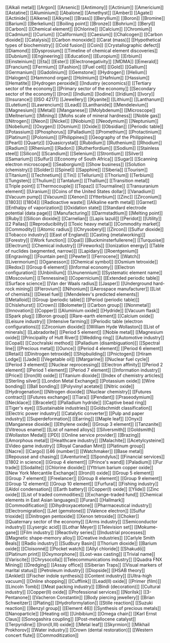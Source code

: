 [[Alkali metal]]
[[Argon]]
[[Arsenic]]
[[Antimony]]
[[Actinium]]
[[Americium]]
[[Astatine]]
[[Aluminium]]
[[Abalone]]
[[Amethyst]]
[[Amber]]
[[Agate]]
[[Actinide]]
[[Alkene]]
[[Alkyne]]
[[Brass]]
[[Beryllium]]
[[Boron]]
[[Bromine]]
[[Barium]]
[[Berkelium]]
[[Boiling point]]
[[Bronze]]
[[Bohrium]]
[[Beryl]]
[[Carbon]]
[[Chemical element]]
[[Chlorine]]
[[Calcium]]
[[Chromium]]
[[Cadmium]]
[[Curium]]
[[Californium]]
[[Caesium]]
[[Chalcogen]]
[[Carbon dioxide]]
[[Catalysis]]
[[Carbon monoxide]]
[[Carat (mass)]]
[[Hypothetical types of biochemistry]]
[[Cold fusion]]
[[Coin]]
[[Crystallographic defect]]
[[Diamond]]
[[Dysprosium]]
[[Timeline of chemical element discoveries]]
[[Dubnium]]
[[Engineering]]
[[Education]]
[[Europium]]
[[Erbium]]
[[Einsteinium]]
[[Eta]]
[[Ester]]
[[Electronegativity]]
[[MDMA]]
[[Emerald]]
[[Francium]]
[[Fermium]]
[[Fashion]]
[[Fuel cell]]
[[Gold]]
[[Gallium]]
[[Germanium]]
[[Gadolinium]]
[[Gemstone]]
[[Hydrogen]]
[[Helium]]
[[Halogen]]
[[Hammond organ]]
[[Holmium]]
[[Hafnium]]
[[Hassium]]
[[Hematite]]
[[Hydrogen peroxide]]
[[Industry (economics)]]
[[Tertiary sector of the economy]]
[[Primary sector of the economy]]
[[Secondary sector of the economy]]
[[Iron]]
[[Indium]]
[[Iodine]]
[[Iridium]]
[[Ivory]]
[[Insurance]]
[[ISO 4217]]
[[Jewellery]]
[[Kyanite]]
[[Lithium]]
[[Lanthanum]]
[[Lutetium]]
[[Lawrencium]]
[[Lead]]
[[Lanthanide]]
[[Mendelevium]]
[[Magnesium]]
[[Metal]]
[[Manganese]]
[[Molybdenum]]
[[Microscope]]
[[Meitnerium]]
[[Mining]]
[[Mohs scale of mineral hardness]]
[[Noble gas]]
[[Nitrogen]]
[[Neon]]
[[Nickel]]
[[Niobium]]
[[Neodymium]]
[[Neptunium]]
[[Nobelium]]
[[Oxygen]]
[[Osmium]]
[[Oxide]]
[[Obsidian]]
[[Periodic table]]
[[Potassium]]
[[Phosphorus]]
[[Palladium]]
[[Promethium]]
[[Protactinium]]
[[Platinum]]
[[Polonium]]
[[Philippines]]
[[Geography of the Philippines]]
[[Pearl]]
[[Quartz]]
[[Quasicrystal]]
[[Rubidium]]
[[Ruthenium]]
[[Rhodium]]
[[Radium]]
[[Rhenium]]
[[Radon]]
[[Rutherfordium]]
[[Sodium]]
[[Stainless steel]]
[[Silicon]]
[[Scandium]]
[[Selenium]]
[[Strontium]]
[[Silver]]
[[Samarium]]
[[Sulfur]]
[[Economy of South Africa]]
[[Sugar]]
[[Scanning electron microscope]]
[[Seaborgium]]
[[Show business]]
[[Solution (chemistry)]]
[[Solder]]
[[Spinel]]
[[Sapphire]]
[[Siberia]]
[[Tourism]]
[[Titanium]]
[[Technetium]]
[[Tin]]
[[Tellurium]]
[[Thorium]]
[[Terbium]]
[[Tungsten]]
[[Thulium]]
[[Tantalum]]
[[Thallium]]
[[Transition metal]]
[[Triple point]]
[[Thermocouple]]
[[Topaz]]
[[Tourmaline]]
[[Transuranium element]]
[[Uranium]]
[[Coins of the United States dollar]]
[[Vanadium]]
[[Vacuum pump]]
[[Vacuum]]
[[Xenon]]
[[Ytterbium]]
[[Zinc]]
[[Zirconium]]
[[1803]]
[[1804]]
[[Radioactive waste]]
[[Alkaline earth metal]]
[[Garnet]]
[[Enthalpy of vaporization]]
[[Oxidation state]]
[[Standard electrode potential (data page)]]
[[Manufacturing]]
[[Darmstadtium]]
[[Melting point]]
[[Ruby]]
[[Silicon dioxide]]
[[Carnelian]]
[[Lapis lazuli]]
[[Peridot]]
[[Utility]]
[[2 Pallas]]
[[Reproducibility]]
[[Toxic heavy metal]]
[[Commodity market]]
[[Commodity]]
[[Atomic radius]]
[[Chrysoberyl]]
[[Zircon]]
[[Sulfur dioxide]]
[[Tobacco industry]]
[[East of England]]
[[Casting (metalworking)]]
[[Forestry]]
[[Work function]]
[[Opal]]
[[Buckminsterfullerene]]
[[Turquoise]]
[[Electrum]]
[[Chemical industry]]
[[Fireworks]]
[[Ionization energy]]
[[Table of nuclides (segmented, narrow)]]
[[Lapidary]]
[[Roentgenium]]
[[Engraving]]
[[Fountain pen]]
[[Pewter]]
[[Ferrocene]]
[[Watch]]
[[Livermorium]]
[[Oganesson]]
[[Chemical symbol]]
[[Osmium tetroxide]]
[[Redox]]
[[Group 6 element]]
[[Informal economy]]
[[Electron configuration]]
[[Unbinilium]]
[[Ununennium]]
[[Systematic element name]]
[[Moscovium]]
[[Tennessine]]
[[Copernicium]]
[[Extended periodic table]]
[[Surface science]]
[[Van der Waals radius]]
[[Jasper]]
[[Underground hard-rock mining]]
[[Flerovium]]
[[Nihonium]]
[[Aerospace manufacturer]]
[[List of chemists]]
[[Diesel fuel]]
[[Mendeleev's predicted elements]]
[[Metalloid]]
[[Group (periodic table)]]
[[Period (periodic table)]]
[[Chislehurst]]
[[Crown]]
[[Bolometer]]
[[Carbon group]]
[[Nonmetal]]
[[Innovation]]
[[Copper]]
[[Aluminium oxide]]
[[Hydride]]
[[Vacuum flask]]
[[Spark plug]]
[[Boron group]]
[[Rare-earth element]]
[[Calcium oxide]]
[[Leisure industry]]
[[Intensive farming]]
[[Periodic table (electron configurations)]]
[[Zirconium dioxide]]
[[William Hyde Wollaston]]
[[List of minerals]]
[[Labradorite]]
[[Period 5 element]]
[[Noble metal]]
[[Magnesium oxide]]
[[Principality of Hutt River]]
[[Wedding ring]]
[[Automotive industry]]
[[Copal]]
[[Czochralski method]]
[[Palladium (disambiguation)]]
[[Spectral line]]
[[Precious metal]]
[[Ounce]]
[[Period 4 element]]
[[Period 6 element]]
[[Retail]]
[[Dinitrogen tetroxide]]
[[Shipbuilding]]
[[Pnictogen]]
[[Hiram Lodge]]
[[Jade]]
[[Vegetable oil]]
[[Margarine]]
[[Nuclear fuel cycle]]
[[Period 3 element]]
[[Nuclear reprocessing]]
[[Electron affinity]]
[[Period 2 element]]
[[Period 1 element]]
[[Period 7 element]]
[[Information industry]]
[[Price]]
[[Iron(III) oxide]]
[[Titanium dioxide]]
[[Index of chemistry articles]]
[[Sterling silver]]
[[London Metal Exchange]]
[[Potassium oxide]]
[[Wire bonding]]
[[Ball bonding]]
[[Polyvinyl acetate]]
[[Nitric oxide]]
[[Hydrogenation]]
[[Nitrogen dioxide]]
[[Nuclear chemistry]]
[[Futures contract]]
[[Futures exchange]]
[[Tiara]]
[[Pendant]]
[[Praseodymium]]
[[Necklace]]
[[Bracelet]]
[[Palladium hydride]]
[[Captive bead ring]]
[[Tiger's eye]]
[[Sustainable industries]]
[[Goldschmidt classification]]
[[Electric power industry]]
[[Catalytic converter]]
[[Pulp and paper industry]]
[[Superdeformation]]
[[Earring]]
[[Maple leaf]]
[[Onyx]]
[[Manganese dioxide]]
[[Ethylene oxide]]
[[Group 3 element]]
[[Tanzanite]]
[[Vitreous enamel]]
[[List of named alloys]]
[[Silversmith]]
[[Goldsmith]]
[[Wollaston Medal]]
[[PD]]
[[Online service provider]]
[[Brazing]]
[[Amorphous metal]]
[[Healthcare industry]]
[[Malachite]]
[[Acetylcysteine]]
[[Video game industry]]
[[Royal Canadian Mint]]
[[Platinum group]]
[[Nacre]]
[[Cargo]]
[[46 (number)]]
[[Watchmaker]]
[[Base metal]]
[[Repoussé and chasing]]
[[Aventurine]]
[[Spondylus]]
[[Financial services]]
[[1802 in science]]
[[Group 4 element]]
[[Prince's wand]]
[[Paladium]]
[[Fur trade]]
[[Sodalite]]
[[Chlorine dioxide]]
[[Yttrium barium copper oxide]]
[[New York Mercantile Exchange]]
[[Iron(II) oxide]]
[[Group 5 element]]
[[Group 7 element]]
[[Freelancer]]
[[Group 8 element]]
[[Group 9 element]]
[[Group 12 element]]
[[Group 10 element]]
[[Furfural]]
[[Fishing industry]]
[[Aldol condensation]]
[[Earth battery]]
[[Copper(I) oxide]]
[[Ylide]]
[[Zinc oxide]]
[[List of traded commodities]]
[[Exchange-traded fund]]
[[Chemical elements in East Asian languages]]
[[Furan]]
[[Hallmark]]
[[Commodification]]
[[Dihydroxyacetone]]
[[Pharmaceutical industry]]
[[Electromigration]]
[[Jet (gemstone)]]
[[Valence electron]]
[[Sulfur trioxide]]
[[Dinitrogen pentoxide]]
[[Xenon tetroxide]]
[[Choker]]
[[Quaternary sector of the economy]]
[[Arms industry]]
[[Semiconductor industry]]
[[Lysergic acid]]
[[Lothar Meyer]]
[[Television set]]
[[Mokume-gane]]
[[Film industry]]
[[Reactivity series]]
[[Industrial processes]]
[[Magnetic shape-memory alloy]]
[[Creative industries]]
[[Carlyle Smith Beals]]
[[Radio industry]]
[[Sudbury Basin]]
[[Thorium dioxide]]
[[Barium oxide]]
[[Cloisonné]]
[[Pocket watch]]
[[Allyl chloride]]
[[Shakudō]]
[[Platinum print]]
[[Oxymorphone]]
[[Lost-wax casting]]
[[Trivial name]]
[[Variscite]]
[[Chrysocolla]]
[[Telecommunications industry]]
[[Quadra FNX Mining]]
[[Dredging]]
[[Assay office]]
[[Siberian Traps]]
[[Visual markers of marital status]]
[[Petroleum industry]]
[[Diopside]]
[[HSAB theory]]
[[Anklet]]
[[Fischer indole synthesis]]
[[Content industry]]
[[Ultra-high vacuum]]
[[Online shopping]]
[[Cufflink]]
[[Lead(II) oxide]]
[[Primer (film)]]
[[Lincoln Tomb]]
[[Meat packing industry]]
[[Bindi (decoration)]]
[[Cultural industry]]
[[Copper(II) oxide]]
[[Professional services]]
[[Norilsk]]
[[3-Pentanone]]
[[Vacheron Constantin]]
[[Body piercing jewellery]]
[[Brian Schweitzer]]
[[Plating]]
[[Hydroformylation]]
[[Stille reaction]]
[[Suzuki reaction]]
[[Benzyl group]]
[[Element 46]]
[[Synthesis of precious metals]]
[[Nanoparticle]]
[[Heating oil]]
[[Unbibium]]
[[Omega chain]]
[[Karl Ernst Claus]]
[[Sonogashira coupling]]
[[Post-metallocene catalyst]]
[[Terpyridine]]
[[Iron(II,III) oxide]]
[[Metal leaf]]
[[Skyrmion]]
[[Mikhail Prokhorov]]
[[Water industry]]
[[Crown (dental restoration)]]
[[Western concert flute]]
[[Commoditization]]
